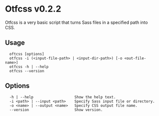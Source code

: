 # Otfcss v0.2.2

Otfcss is a very basic script that turns Sass files in a specified path into CSS.

## Usage
```
  oftcss [options]
  otfcss -i (<input-file-path> | <input-dir-path>) [-o <out-file-name>]
  otfcss -h | --help
  otfcss --version
```

## Options
```
  -h | --help                   Show the help text.
  -i <path> | --input <path>    Specify Sass input file or directory.
  -o <name> | --output <name>   Specify CSS output file name.
  --version                     Show version.
```
